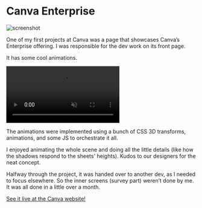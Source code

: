 <!--{
	"template": "work",
	"data": "projects_byid.canvaenterprise"
}-->

# Canva Enterprise

![screenshot](../img/canvaenterprise_1.jpg)

One of my first projects at Canva was a page that showcases Canva’s Enterprise offering. I was responsible for the dev work on its front page.

It has some cool animations.

<span class="bleed">
	<video muted autoplay loop>
		<source src="../video/canvaenterprise_2.mp4">
		<a href="../video/canvaenterprise_2.mp4">Video</a>
	</video>
</span>

The animations were implemented using a bunch of CSS 3D transforms, animations, and some JS to orchestrate it all.

I enjoyed animating the whole scene and doing all the little details (like how the shadows respond to the sheets' heights). Kudos to our designers for the neat concept.

Halfway through the project, it was handed over to another dev, as I needed to focus elsewhere. So the inner screens (survey part) weren’t done by me. It was all done in a little over a month.

[See it live at the Canva website!](https://about.canva.com/enterprise)
